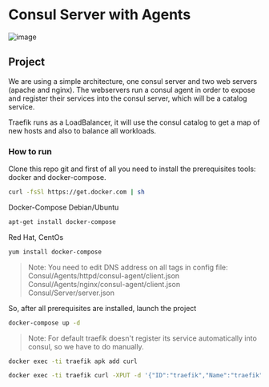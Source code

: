 # Consul Server with Agents

![image](consul-agents.png)

## Project

We are using a simple architecture, one consul server and two web servers (apache and nginx). The webservers run a consul agent in order to expose and register their services into the consul server, which will be a catalog service.

Traefik runs as a LoadBalancer, it will use the consul catalog to get a map of new hosts and also to balance all workloads.

### How to run

Clone this repo git and first of all you need to install the prerequisites tools: docker and docker-compose.

```sh
curl -fsSl https://get.docker.com | sh
```

Docker-Compose Debian/Ubuntu
```sh
apt-get install docker-compose
```

Red Hat, CentOs
```sh
yum install docker-compose
```
> Note:
You need to edit DNS address on all tags in config file:
 Consul/Agents/httpd/consul-agent/client.json
 Consul/Agents/nginx/consul-agent/client.json
 Consul/Server/server.json

So, after all prerequisites are installed, launch the project

```sh
docker-compose up -d
```

>  Note:
For default traefik doesn't register its service automatically into consul, so we have to do manually.

```sh
docker exec -ti traefik apk add curl
```

```sh
docker exec -ti traefik curl -XPUT -d '{"ID":"traefik","Name":"traefik","tags":["traefik.enable=true","traefik.http.routers.traefik.entrypoints=web","traefik.http.routers.traefik.rule=Host(`traefik.redelocal`)","traefik.http.routers.traefik.service=api@internal"],"port":80}}' http://consul-server:8500/v1/agent/service/register?replace-existing-checks=true
```
